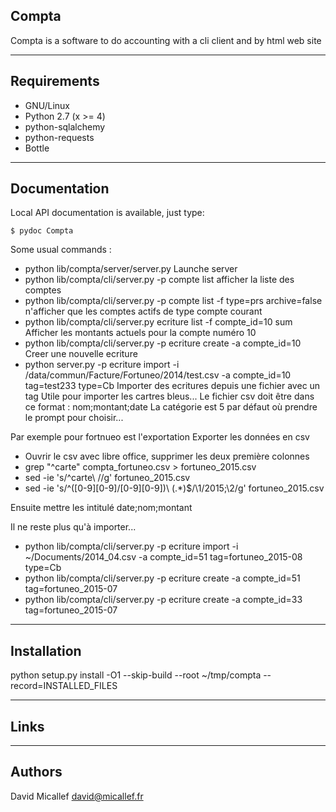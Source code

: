  Compta
 -----------

Compta is a software to do accounting with a cli client and by html web site

 ------------
 Requirements
 ------------

 * GNU/Linux
 * Python 2.7 (x >= 4)
 * python-sqlalchemy
 * python-requests
 * Bottle

 -------------
 Documentation
 -------------

Local API documentation is available, just type:

    $ pydoc Compta

Some usual commands : 
- python lib/compta/server/server.py
  Launche server
- python lib/compta/cli/server.py -p compte list
  afficher la liste des comptes
- python lib/compta/cli/server.py -p compte list -f type=prs archive=false
  n'afficher que les comptes actifs de type compte courant
- python lib/compta/cli/server.py  ecriture list -f compte_id=10 sum
  Afficher les montants actuels pour la compte numéro 10
- python lib/compta/cli/server.py -p ecriture create -a compte_id=10
  Creer une nouvelle ecriture
- python server.py -p ecriture import  -i /data/commun/Facture/Fortuneo/2014/test.csv -a compte_id=10 tag=test233 type=Cb
  Importer des ecritures depuis une fichier avec un tag
  Utile pour importer les cartres bleus...
  Le fichier csv doit être dans ce format : nom;montant;date
  La catégorie est 5 par défaut où prendre le prompt pour choisir...

Par exemple pour fortnueo est l'exportation
Exporter les données en csv
- Ouvrir le csv avec libre office, supprimer les deux première colonnes
- grep "^carte" compta_fortuneo.csv > fortuneo_2015.csv
- sed -ie 's/^carte\ //g' fortuneo_2015.csv
- sed -ie 's/^\([0-9][0-9]\/[0-9][0-9]\)\ \(.*\)$/\1\/2015;\2/g' fortuneo_2015.csv

Ensuite mettre les intitulé 
date;nom;montant

Il ne reste plus qu'à importer...
- python lib/compta/cli/server.py -p ecriture import  -i ~/Documents/2014_04.csv -a compte_id=51 tag=fortuneo_2015-08 type=Cb
- python lib/compta/cli/server.py -p ecriture create -a compte_id=51 tag=fortuneo_2015-07 
- python lib/compta/cli/server.py -p ecriture create -a compte_id=33 tag=fortuneo_2015-07

 ------------
 Installation
 ------------
 
 python setup.py install -O1 --skip-build --root ~/tmp/compta --record=INSTALLED_FILES

 -----
 Links
 -----

 -------
 Authors
 -------

David Micallef       <david@micallef.fr>
